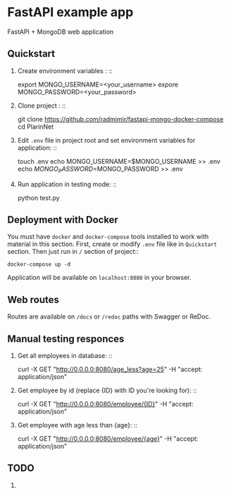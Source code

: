 # FastAPI example app
FastAPI + MongoDB web application

Quickstart 
----------
1. Create environment variables : ::
   

    export MONGO_USERNAME=<your_username>
    expore MONGO_PASSWORD=<your_password>


2. Clone project : ::


    git clone https://github.com/radmimir/fastapi-mongo-docker-compose
    cd PlarinNet

3. Edit ``.env`` file in project root and set environment variables for application: ::


    touch .env
    echo MONGO_USERNAME=$MONGO_USERNAME >> .env
    echo $MONGO_PASSWORD=$MONGO_PASSWORD >> .env

4. Run application in testing mode: ::


    python test.py

Deployment with Docker
----------------------

You must have ``docker`` and ``docker-compose`` tools installed to work with material in this section.
First, create or modify ``.env`` file like in `Quickstart` section.
Then just run in ``/`` section of project::

    docker-compose up -d 

Application will be available on ``localhost:8080`` in your browser.

Web routes
----------

Routes are available on ``/docs`` or ``/redoc`` paths with Swagger or ReDoc.

Manual testing responces
----------

1. Get all employees in database: ::


    curl -X GET "http://0.0.0.0:8080/age_less?age=25" -H  "accept: application/json"

2. Get employee by id (replace {ID} with ID you're looking for): ::


    curl -X GET "http://0.0.0.0:8080/employee/{ID}" -H  "accept: application/json"

3. Get employee with age less than {age}: ::


    curl -X GET "http://0.0.0.0:8080/employee/{age}" -H  "accept: application/json"

TODO
----------

1. 